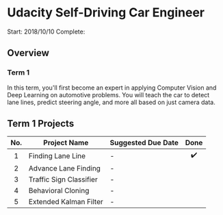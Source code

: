 # Udacity Self-Driving Car Engineer
Start: 2018/10/10
Complete: 

## Overview
### Term 1
In this term, you'll first become an expert in applying Computer Vision and Deep Learning on automotive problems. You will teach the car to detect lane lines, predict steering angle, and more all based on just camera data.

## Term 1 Projects
| No.   | Project Name             | Suggested Due Date | Done              |
| :---: | ------------------------ | -----------------  |:-----------------:|
| 1     | Finding Lane Line        | -                  |:heavy_check_mark: |
| 2     | Advance Lane Finding     | -                  |                   |
| 3     | Traffic Sign Classifier  | -                  |                   |
| 4     | Behavioral Cloning       | -                  |                   |
| 5     | Extended Kalman Filter   | -                  |                   |


